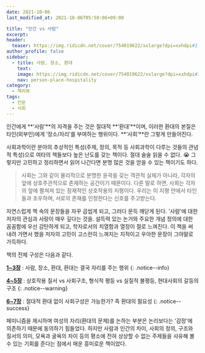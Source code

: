```yaml
---
date: 2021-10-06
last_modified_at: 2021-10-06T05:50:06+09:00

title: "인간 vs 사람"
excerpt:
header:
  teaser: https://img.ridicdn.net/cover/754019622/xxlarge?dpi=xxhdpi#1
author_profile: false
sidebar:
  - title: 사람, 장소, 환대
    text:
    image: https://img.ridicdn.net/cover/754019622/xxlarge?dpi=xxhdpi#1
    nav: person-place-hospitality
category:
  - 책리뷰
tags:
  - 인문
  - 사회
---
```

인간에게 **‘사람’**의 자격을 주는 것은 절대적 **‘환대’**이며, 이러한 환대의 본질은 타인(외부인)에게 ‘장소/자리’를 부여하는 행위이다. **‘사회’**란 그렇게 만들어진다.  

사회과학이란 분야의 추상적인 특성(주제, 정의, 목적 등 사회과학이 다루는 것들의 관념적 특성)으로 여타의 책들보다 높은 난도를 갖는 책이다. 절대 술술 읽을 수 없다. 😭 그렇지만 고민하고 정리하면서 읽어 나간다면 분명 많은 것을 얻을 수 있는 책이기도 하다. 

> 사회는 그와 같이 물리적으로 분명한 윤곽을 갖는 객관적 실체가 아니라, 각자의 앞에 상호주관적으로 존재하는 공간이기 때문이다. 다른 말로 하면, 사회는 각자의 앞에 펼쳐져 있는 잠재적인 상호작용의 지평이다. 우리는 이 지평 안에서 타인들과 조우하며, 서로의 존재를 인정한다는 신호를 주고받는다.

자연스럽게 책 속의 문장들을 자꾸 곱씹게 되고, 그러다 문득 깨닫게 된다. '사람'에 대한 저자의 관심과 사랑이 매우 깊다는 것을. 설득력 있는 논거와 주요한 개념 정의에 대한 꼼꼼함에 우선 감탄하게 되고, 학자로서의 치열함과 열정이 절로 느껴진다. 이 책을 써 내려 가면서 했을 저자의 고민이 고스란히 느껴지는 지적이고 우아한 문장이 그야말로 가득하다.  

책의 전체 구성은 다음과 같다.  

**[1~3장](#)** : 사람, 장소, 환대, 환대는 결국 자리를 주는 행위
{: .notice--info}  

**[4~5장](#)** : 상호작용 질서 vs 사회구조, 형식적 평등 vs 실질적 불평등, 현대사회의 갈등의 구조
{: .notice--warning}  

**[6~7장](#)** : 절대적 환대 없이 사회구성은 가능한가? 즉 환대의 필요성
{: .notice--success}  

페미니즘을 제시하며 여성의 자리(환대의 문제)를 논하는 부분은 논리보다는 '감정'에 의존하기 때문에 동의하기 힘들었다. 하지만 사람과 인간의 차이, 사회의 정의, 구조와 질서의 의미, 모욕과 굴욕의 차이 등의 평소에 전혀 상상할 수 없는 주제들을 사유해 볼 수 있는 기회를 준다는 점에서 매운 흥미로운 책이었다.